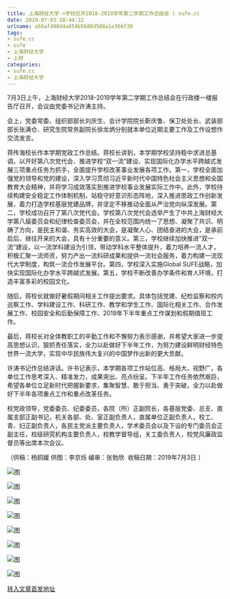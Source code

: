 ```yaml
---
title: 上海财经大学->学校召开2018-2019学年第二学期工作总结会 | sufe.cc
date: 2019-07-03 18:44:12
urlname: a56af498d4a854b5688d508a1e366f30
tags: 
- sufe.cc
- sufe
- 上海财经大学
- 上财
categories:
- sufe.cc
- 上海财经大学
---
```



7月3日上午，上海财经大学2018-2019学年第二学期工作总结会在行政楼一楼报告厅召开，会议由党委书记许涛主持。

会上，党委常委、组织部部长刘庆生、会计学院院长靳庆鲁、保卫处处长、武装部部长张满仓、研究生院常务副院长徐龙炳分别就本单位近期主要工作及工作设想作交流发言。

蒋传海校长作本学期党政工作总结。蒋校长讲到，本学期学校坚持稳中求进总基调，以开好第八次党代会、推进学校“双一流”建设、实现国际化办学水平跨越式发展三项重点任务为抓手，全面提升学校改革事业发展各项工作。第一，学校全面加强党的领导和党的建设，深入学习贯彻习近平新时代中国特色社会主义思想和全国教育大会精神，并将学习成效落实到推进学校事业发展实际工作中。此外，学校持续构建安全稳定工作体制机制，站稳守好意识形态阵地，深入推进思政工作创新发展，着力打造学校基层党建品牌，并坚定不移推动全面从严治党向纵深发展。第二，学校成功召开了第八次党代会。学校第八次党代会选举产生了中共上海财经大学第八届委员会和纪律检查委员会，并在全校范围内统一了思想、凝聚了共识、明确了方向，是民主和谐、务实高效的大会，是凝聚人心、团结奋进的大会，是承前启后、继往开来的大会，具有十分重要的意义。第三，学校继续加快推进“双一流”建设，以一流学科建设为引领，带动学科水平整体提升，着力培养一流人才，积极汇聚一流师资，努力产出一流科研成果和提供一流社会服务，着力构建一流现代大学制度，构筑一流合作发展平台。第四，学校深入实施Global SUFE战略，加快实现国际化办学水平跨越式发展。第五，学校不断改善办学条件和育人环境，打造丰富多彩的校园文化。

随后，蒋校长就做好暑假期间相关工作提出要求。具体包括党建、纪检监察和校内巡察工作、学科建设工作、科研工作、教学和学生工作、国际化相关工作、合作发展工作、校园安全和后勤保障工作、2019年下半年重点工作谋划和假期值班工作。

最后，蒋校长对全体教职工的辛勤工作和不懈努力表示感谢，并希望大家进一步提高思想认识，狠抓责任落实，全力以赴做好下半年工作，为努力建设鲜明财经特色世界一流大学，实现中华民族伟大复兴的中国梦作出新的更大贡献。

许涛书记作总结讲话。许书记表示，本学期各项工作站位高、格局大、视野广，各单位工作思考深入、精准发力，成果突出、亮点纷呈。下半年工作任务依然艰巨，希望各单位立足新时代把握新要求，集聚智慧、敢于担当、勇于突破，全力以赴做好下半年各项重点工作和重点改革任务。

校党政领导，党委委员、纪委委员，各院（所）正副院长，各基层党委、总支、直属支部正副书记，机关各部、处、室正副负责人，直属单位正副负责人，校工、青、妇正副负责人，各民主党派主要负责人，学术委员会以及下设的专门委员会正副主任，校级研究机构主要负责人，校教学督导组，关工委负责人，校党风廉政监督员等出席本次会议。

（供稿：杨鸥媛 供图：李京烁 编审：张勃欣  收稿日期：2019年7月3日 ）



![图](http://news.sufe.edu.cn/_upload/article/images/8b/90/06eb68434434be564616de239aee/87879327-fd94-4714-90b0-5bb3a0f7d7ed.jpg)

![图](http://news.sufe.edu.cn/_upload/article/images/8b/90/06eb68434434be564616de239aee/ae80c82a-2590-4d2e-96f4-921759f68df7.jpg)

![图](http://news.sufe.edu.cn/_upload/article/images/8b/90/06eb68434434be564616de239aee/ac132071-65b6-42f7-907c-c84e2f02e5f0.jpg)

![图](http://news.sufe.edu.cn/_upload/article/images/8b/90/06eb68434434be564616de239aee/f5020eb7-fd11-4b34-9aa0-e7be8daaa507.jpg)

![图](http://news.sufe.edu.cn/_upload/article/images/8b/90/06eb68434434be564616de239aee/9193ac40-f4fa-4143-b369-d33de2617c75.jpg)

![图](http://news.sufe.edu.cn/_upload/article/images/8b/90/06eb68434434be564616de239aee/3350ec62-fc67-4e3f-b792-17975060890e.jpg)

![图](http://news.sufe.edu.cn/_upload/article/images/8b/90/06eb68434434be564616de239aee/6ffdc38c-39d6-4c7b-8b1d-cb446ffc074c.jpg)

![图](http://news.sufe.edu.cn/_upload/article/images/8b/90/06eb68434434be564616de239aee/ee9c9c18-e480-421e-a844-d765f56f35e3.jpg)

[转入文章首发地址](http://news.sufe.edu.cn/db/49/c179a121673/page.htm)